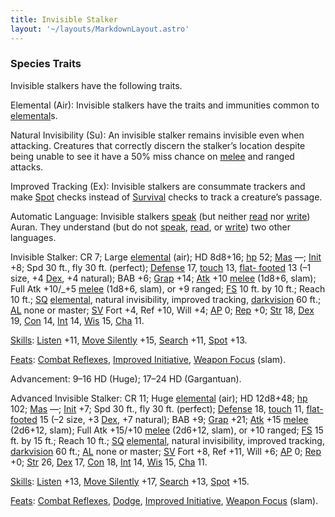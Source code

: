 ```yaml
---
title: Invisible Stalker
layout: '~/layouts/MarkdownLayout.astro'
---
```

### Species Traits

Invisible stalkers have the following traits.

Elemental (Air): Invisible stalkers have the traits and immunities common to
[elemental](/modern.d20.srd/creature.types/elemental)s.

Natural Invisibility (Su): An invisible stalker remains invisible even when
attacking. Creatures that correctly discern the stalker’s location despite
being unable to see it have a 50% miss chance on
[melee](/modern.d20.srd/combat/attack.roll) and ranged attacks.

Improved Tracking (Ex): Invisible stalkers are consummate trackers and make
[Spot](/modern.d20.srd/skills/spot) checks instead of
[Survival](/modern.d20.srd/skills/survival) checks to track a creature’s
passage.

Automatic Language: Invisible stalkers
[speak](/modern.d20.srd/skills/speak.language) (but neither
[read](/modern.d20.srd/skills/read.write.language) nor
[write](/modern.d20.srd/skills/read.write.language)) Auran. They understand
(but do not [speak](/modern.d20.srd/skills/speak.language),
[read](/modern.d20.srd/skills/read.write.language), or
[write](/modern.d20.srd/skills/read.write.language)) two other languages.

Invisible Stalker: CR 7; Large
[elemental](/modern.d20.srd/creature.types/elemental) (air); HD 8d8+16;
[hp](/modern.d20.srd/combat/hit.points) 52;
[Mas](/modern.d20.srd/creatures/creature.overview) —;
[Init](/modern.d20.srd/combat/initiative) +8; Spd 30 ft., fly 30 ft.
(perfect); [Defense](/modern.d20.srd/combat/defense) 17,
[touch](/modern.d20.srd/combat/attack.actions) 13, [flat- footed](/modern.d20.srd/combat/surprise) 13 (–1 size, +4
[Dex](/modern.d20.srd/basics/ability.scores), +4 natural); BAB +6;
[Grap](/modern.d20.srd/combat/grapple) +14;
[Atk](/modern.d20.srd/combat/attack.roll) +10
[melee](/modern.d20.srd/combat/attack.roll) (1d8+6, slam); Full Atk +10/_+5
[melee](/modern.d20.srd/combat/attack.roll) (1d8+6, slam), or +9 ranged;
[FS](/modern.d20.srd/creatures/creature.overview) 10 ft. by 10 ft.; Reach 10
ft.; [SQ](/modern.d20.srd/creatures/creature.overview)
[elemental](/modern.d20.srd/creature.types/elemental), natural invisibility,
improved tracking, [darkvision](/modern.d20.srd/special.abilities/darkvision)
60 ft.; [AL](/modern.d20.srd/basics/allegiances) none or master;
[SV](/modern.d20.srd/basics/saving.throws) Fort +4, Ref +10, Will +4;
[AP](/modern.d20.srd/creatures/creature.overview) 0;
[Rep](/modern.d20.srd/creatures/creature.overview) +0;
[Str](/modern.d20.srd/basics/ability.scores) 18,
[Dex](/modern.d20.srd/basics/ability.scores) 19,
[Con](/modern.d20.srd/basics/ability.scores) 14,
[Int](/modern.d20.srd/basics/ability.scores) 14,
[Wis](/modern.d20.srd/basics/ability.scores) 15,
[Cha](/modern.d20.srd/basics/ability.scores) 11.

[Skills](/modern.d20.srd/skills): [Listen](/modern.d20.srd/skills/listen) +11,
[Move Silently](/modern.d20.srd/skills/move.silently) +15,
[Search](/modern.d20.srd/skills/search) +11,
[Spot](/modern.d20.srd/skills/spot) +13.

[Feats](/modern.d20.srd/feats): [Combat Reflexes](/modern.d20.srd/feats/combat.reflexes), [Improved Initiative](/modern.d20.srd/feats/improved.initiative), [Weapon Focus](/modern.d20.srd/feats/weapon.focus) (slam).

Advancement: 9–16 HD (Huge); 17–24 HD (Gargantuan).

Advanced Invisible Stalker: CR 11; Huge
[elemental](/modern.d20.srd/creature.types/elemental) (air); HD 12d8+48;
[hp](/modern.d20.srd/combat/hit.points) 102;
[Mas](/modern.d20.srd/creatures/creature.overview) —;
[Init](/modern.d20.srd/combat/initiative) +7; Spd 30 ft., fly 30 ft.
(perfect); [Defense](/modern.d20.srd/combat/defense) 18,
[touch](/modern.d20.srd/combat/attack.actions) 11, [flat- footed](/modern.d20.srd/combat/surprise) 15 (–2 size, +3
[Dex](/modern.d20.srd/basics/ability.scores), +7 natural); BAB +9;
[Grap](/modern.d20.srd/combat/grapple) +21;
[Atk](/modern.d20.srd/combat/attack.roll) +15
[melee](/modern.d20.srd/combat/attack.roll) (2d6+12, slam); Full Atk +15/+10
[melee](/modern.d20.srd/combat/attack.roll) (2d6+12, slam), or +10 ranged;
[FS](/modern.d20.srd/creatures/creature.overview) 15 ft. by 15 ft.; Reach 10
ft.; [SQ](/modern.d20.srd/creatures/creature.overview)
[elemental](/modern.d20.srd/creature.types/elemental), natural invisibility,
improved tracking, [darkvision](/modern.d20.srd/special.abilities/darkvision)
60 ft.; [AL](/modern.d20.srd/basics/allegiances) none or master;
[SV](/modern.d20.srd/basics/saving.throws) Fort +8, Ref +11, Will +6;
[AP](/modern.d20.srd/creatures/creature.overview) 0;
[Rep](/modern.d20.srd/creatures/creature.overview) +0;
[Str](/modern.d20.srd/basics/ability.scores) 26,
[Dex](/modern.d20.srd/basics/ability.scores) 17,
[Con](/modern.d20.srd/basics/ability.scores) 18,
[Int](/modern.d20.srd/basics/ability.scores) 14,
[Wis](/modern.d20.srd/basics/ability.scores) 15,
[Cha](/modern.d20.srd/basics/ability.scores) 11.

[Skills](/modern.d20.srd/skills): [Listen](/modern.d20.srd/skills/listen) +13,
[Move Silently](/modern.d20.srd/skills/move.silently) +17,
[Search](/modern.d20.srd/skills/search) +13,
[Spot](/modern.d20.srd/skills/spot) +15.

[Feats](/modern.d20.srd/feats): [Combat Reflexes](/modern.d20.srd/feats/combat.reflexes),
[Dodge](/modern.d20.srd/feats/dodge), [Improved Initiative](/modern.d20.srd/feats/improved.initiative), [Weapon Focus](/modern.d20.srd/feats/weapon.focus) (slam).

